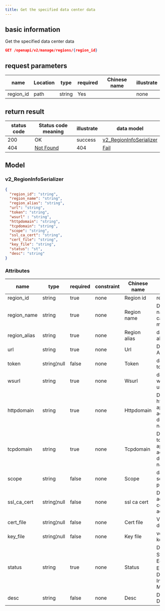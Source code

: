 ```yaml
---
title: Get the specified data center data
---
```


## basic information

Get the specified data center data

```json title="请求路径"
GET /openapi/v2/manage/regions/{region_id}
```

## request parameters

| name                           | Location | type   | required | Chinese name | illustrate |
| ------------------------------ | -------- | ------ | -------- | ------------ | ---------- |
| region_id | path     | string | Yes      |              | none       |

## return result

| status code | Status code meaning                                            | illustrate | data model                                                               |
| ----------- | -------------------------------------------------------------- | ---------- | ------------------------------------------------------------------------ |
| 200         | OK                                                             | success    | [v2_RegionInfoSerializer](#v2_regioninfoserializer) |
| 404         | [Not Found](https://tools.ietf.org/html/rfc7231#section-6.5.4) | 404        | [Fail](#schemafail)                                                      |

## Model

### v2_RegionInfoSerializer

```json
{
  "region_id": "string",
  "region_name": "string",
  "region_alias": "string",
  "url": "string",
  "token": "string",
  "wsurl" : "string",
  "httpdomain": "string",
  "tcpdomain": "string",
  "scope": "string",
  "ssl_ca_cert": "string",
  "cert_file": "string",
  "key_file": "string",
  "status": "st",
  "desc": "string"
}

```

### Attributes

| name                                                  | type        | required | constraint | Chinese name | illustrate                                                                                           |        |
| ----------------------------------------------------- | ----------- | -------- | ---------- | ------------ | ---------------------------------------------------------------------------------------------------- | ------ |
| region_id                        | string      | true     | none       | Region id    | region id                                                                                            |        |
| region_name                      | string      | true     | none       | Region name  | Data center name, cannot be modified                                                                 |        |
| region_alias                     | string      | true     | none       | Region alias | data center alias                                                                                    |        |
| url                                                   | string      | true     | none       | Url          | Datacenter API url                                                                                   |        |
| token                                                 | string¦null | false    | none       | Token        | data center token                                                                                    |        |
| wsurl                                                 | string      | true     | none       | Wsurl        | datacenter websocket url                                                                             |        |
| httpdomain                                            | string      | true     | none       | Httpdomain   | Data center http application access root domain name                                                 |        |
| tcpdomain                                             | string      | true     | none       | Tcpdomain    | Data center tcp application access root domain name                                                  |        |
| scope                                                 | string      | false    | none       | Scope        | data center scope private                                                                            | public |
| ssl_ca_cert | string¦null | false    | none       | ssl ca cert  | Data center access ca certificate address                                                            |        |
| cert_file                        | string¦null | false    | none       | Cert file    | Verify documents                                                                                     |        |
| key_file                         | string¦null | false    | none       | Key file     | verification key                                                                                     |        |
| status                                                | string      | true     | none       | Status       | Data Center Status 0：Editing 1: Enabled 2：Disabled 3: In Maintenance |        |
| desc                                                  | string      | false    | none       | Desc         | Data Center Description                                                                              |        |
